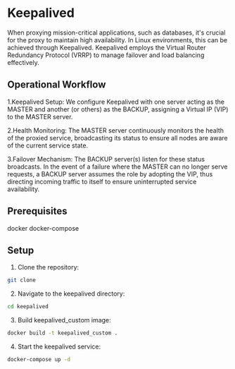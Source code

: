 <!-- README.md for keepalived setup -->

# Keepalived

When proxying mission-critical applications, such as databases, it's crucial for the proxy to maintain high availability. In Linux environments, this can be achieved through Keepalived. Keepalived employs the Virtual Router Redundancy Protocol (VRRP) to manage failover and load balancing effectively.

## Operational Workflow

1.Keepalived Setup: We configure Keepalived with one server acting as the MASTER and another (or others) as the BACKUP, assigning a Virtual IP (VIP) to the MASTER server.

2.Health Monitoring: The MASTER server continuously monitors the health of the proxied service, broadcasting its status to ensure all nodes are aware of the current service state.

3.Failover Mechanism: The BACKUP server(s) listen for these status broadcasts. In the event of a failure where the MASTER can no longer serve requests, a BACKUP server assumes the role by adopting the VIP, thus directing incoming traffic to itself to ensure uninterrupted service availability.

## Prerequisites

docker
docker-compose

## Setup

1. Clone the repository:

```bash
git clone
```

2. Navigate to the keepalived directory:

```bash
cd keepalived
```

3. Build keepalived_custom image:

```bash
docker build -t keepalived_custom .
```

4. Start the keepalived service:

```bash
docker-compose up -d
```